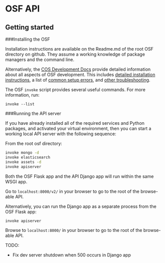 
# OSF API

## Getting started

###Installing the OSF

Installation instructions are available on the Readme.md of the root OSF directory on github.
They assume a working knowledge of package managers and the command line.

Alternatively, the [COS Development Docs](http://cosdev.readthedocs.org/) provide detailed information about all aspects of OSF development.
This includes [detailed installation instructions](http://cosdev.readthedocs.org/en/latest/osf/setup.html),
a list of [common setup errors](http://cosdev.readthedocs.org/en/latest/osf/setup.html#common-error-messages), and
[other troubleshooting](http://cosdev.readthedocs.org/en/latest/osf/common_problems.html).

The OSF `invoke` script provides several useful commands. For more information, run:

`invoke --list`

###Running the API server

If you have already installed all of the required services and Python packages, and activated your virtual environment, then you can start a working local API server with the following sequence:

From the root osf directory:

```bash
invoke mongo -d
invoke elasticsearch
invoke assets -d
invoke apiserver
```

Both the OSF Flask app and the API Django app will run within the same WSGI app.

Go to `localhost:8000/v2/` in your browser to go to the root of the browse-able API.

Alternatively, you can run the Django app as a separate process from the OSF Flask app:

```bash
invoke apiserver
```

Browse to `localhost:8000/` in your browser to go to the root of the browse-able API.


TODO:

- Fix dev server shutdown when 500 occurs in Django app

